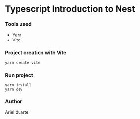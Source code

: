 # Typescript Introduction to Nest

### Tools used

- Yarn
- Vite

### Project creation with Vite

```
yarn create vite
```

### Run project

```
yarn install
yarn dev
```

### Author

Ariel duarte
